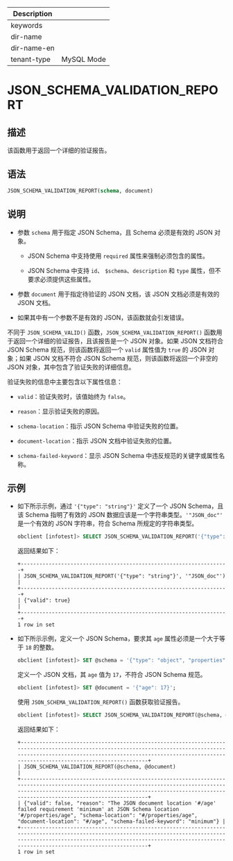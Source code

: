 | Description   |                 |
|---------------|-----------------|
| keywords      |                 |
| dir-name      |                 |
| dir-name-en   |                 |
| tenant-type   | MySQL Mode      |

# JSON_SCHEMA_VALIDATION_REPORT

## 描述

该函数用于返回一个详细的验证报告。

## 语法

```sql
JSON_SCHEMA_VALIDATION_REPORT(schema, document)
```

## 说明

* 参数 `schema` 用于指定 JSON Schema，且 Schema 必须是有效的 JSON 对象。

  * JSON Schema 中支持使用 `required` 属性来强制必须包含的属性。

  * JSON Schema 中支持 `id`、 `$schema`、`description` 和 `type` 属性，但不要求必须提供这些属性。

* 参数 `document` 用于指定待验证的 JSON 文档，该 JSON 文档必须是有效的 JSON 文档。

* 如果其中有一个参数不是有效的 JSON，该函数就会引发错误。

不同于 `JSON_SCHEMA_VALID()` 函数，`JSON_SCHEMA_VALIDATION_REPORT()` 函数用于返回一个详细的验证报告，且该报告是一个 JSON 对象。如果 JSON 文档符合 JSON Schema 规范，则该函数将返回一个 `valid` 属性值为 `true` 的 JSON 对象；如果 JSON 文档不符合 JSON Schema 规范，则该函数将返回一个非空的 JSON 对象，其中包含了验证失败的详细信息。

验证失败的信息中主要包含以下属性信息：

* `valid`：验证失败时，该值始终为 `false`。

* `reason`：显示验证失败的原因。

* `schema-location`：指示 JSON Schema 中验证失败的位置。

* `document-location`：指示 JSON 文档中验证失败的位置。

* `schema-failed-keyword`：显示 JSON Schema 中违反规范的关键字或属性名称。

## 示例

* 如下所示示例，通过 `'{"type": "string"}'` 定义了一个 JSON Schema，且该 Schema 指明了有效的 JSON 数据应该是一个字符串类型。`'"JSON_doc"'` 是一个有效的 JSON 字符串，符合 Schema 所规定的字符串类型。

   ```sql
   obclient [infotest]> SELECT JSON_SCHEMA_VALIDATION_REPORT('{"type": "string"}', '"JSON_doc"');
   ```

   返回结果如下：

   ```shell
   +-------------------------------------------------------------------+
   | JSON_SCHEMA_VALIDATION_REPORT('{"type": "string"}', '"JSON_doc"') |
   +-------------------------------------------------------------------+
   | {"valid": true}                                                   |
   +-------------------------------------------------------------------+
   1 row in set
   ```

* 如下所示示例，定义一个 JSON Schema，要求其 `age` 属性必须是一个大于等于 `18` 的整数。

   ```sql
   obclient [infotest]> SET @schema = '{"type": "object", "properties": {"age": {"type": "integer", "minimum": 18}}, "required": ["age"]}';
   ```

   定义一个 JSON 文档，其 `age` 值为 `17`，不符合 JSON Schema 规范。

   ```sql
   obclient [infotest]> SET @document = '{"age": 17}';
   ```

   使用 `JSON_SCHEMA_VALIDATION_REPORT()` 函数获取验证报告。

   ```sql
   obclient [infotest]> SELECT JSON_SCHEMA_VALIDATION_REPORT(@schema, @document);
   ```

   返回结果如下：

   ```shell
   +--------------------------------------------------------------------------------------------------------------------------------------------------------------------------------------------------------------------------------------------------+
   | JSON_SCHEMA_VALIDATION_REPORT(@schema, @document)                                                                                                                                                                                                |
   +--------------------------------------------------------------------------------------------------------------------------------------------------------------------------------------------------------------------------------------------------+
   | {"valid": false, "reason": "The JSON document location '#/age' failed requirement 'minimum' at JSON Schema location '#/properties/age", "schema-location": "#/properties/age", "document-location": "#/age", "schema-failed-keyword": "minimum"} |
   +--------------------------------------------------------------------------------------------------------------------------------------------------------------------------------------------------------------------------------------------------+
   1 row in set
   ```

